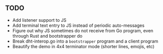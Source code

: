 ## TODO

- Add listener support to JS
- Add terminal text entry to JS instead of periodic auto-messages
- Figure out why JS sometimes do not receive from Go program, even through Rust and bootstrapper do
- Break dht-interop.go into a `bootstrapper` program and a client program
- Beautify the demo in 4x4 terminator mode (shorter lines, emojis, etc)
